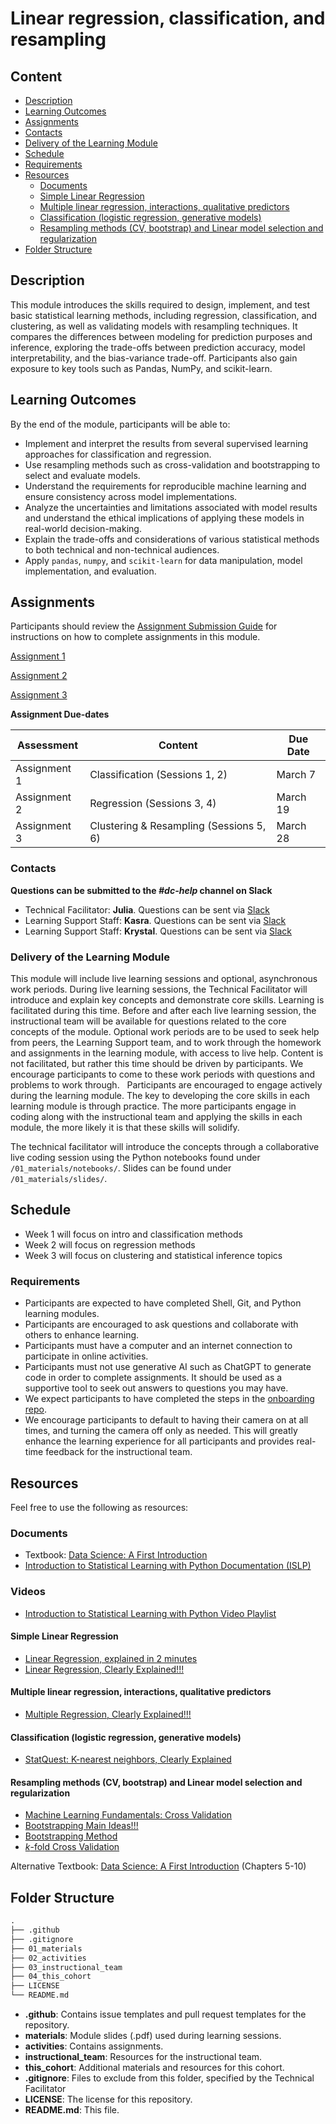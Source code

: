 # Linear regression, classification, and resampling

## Content
* [Description](#description)
* [Learning Outcomes](#learning-outcomes)
* [Assignments](#assignments)
* [Contacts](#contacts)
* [Delivery of the Learning Module](#delivery-of-the-learning-module)
* [Schedule](#schedule)
* [Requirements](#requirements)
* [Resources](#resources)
  - [Documents](#documents)
  - [Simple Linear Regression](#simple-linear-regression)
  - [Multiple linear regression, interactions, qualitative predictors](#multiple-linear-regression-interactions-qualitative-predictors)
  - [Classification (logistic regression, generative models)](#classification-logistic-regression-generative-models)
  - [Resampling methods (CV, bootstrap) and Linear model selection and regularization](#resampling-methods-cv-bootstrap-and-linear-model-selection-and-regularization)
* [Folder Structure](#folder-structure)

## Description

This module introduces the skills required to design, implement, and test basic statistical learning methods, including regression, classification, and clustering, as well as validating models with resampling techniques. It compares the differences between modeling for prediction purposes and inference, exploring the trade-offs between prediction accuracy, model interpretability, and the bias-variance trade-off. Participants also gain exposure to key tools such as Pandas, NumPy, and scikit-learn.

## Learning Outcomes

By the end of the module, participants will be able to:

- Implement and interpret the results from several supervised learning approaches for classification and regression.
- Use resampling methods such as cross-validation and bootstrapping to select and evaluate models.
- Understand the requirements for reproducible machine learning and ensure consistency across model implementations.
- Analyze the uncertainties and limitations associated with model results and understand the ethical implications of applying these models in real-world decision-making.
- Explain the trade-offs and considerations of various statistical methods to both technical and non-technical audiences.
- Apply `pandas`, `numpy`, and `scikit-learn` for data manipulation, model implementation, and evaluation.

## Assignments

Participants should review the [Assignment Submission Guide](https://github.com/UofT-DSI/onboarding/blob/main/onboarding_documents/submissions.md) for instructions on how to complete assignments in this module.

[Assignment 1](./02_activities/assignments/assignment_1.ipynb)

[Assignment 2](./02_activities/assignments/assignment_2.ipynb)

[Assignment 3](./02_activities/assignments/assignment_3.ipynb)

**Assignment Due-dates**

| Assessment   | Content                            | Due Date     |
|--------------|------------------------------------|--------------|
| Assignment 1 | Classification (Sessions 1, 2)     | March 7 |
| Assignment 2 | Regression (Sessions 3, 4)         | March 19    |
| Assignment 3 | Clustering & Resampling (Sessions 5, 6) | March 28   |

### Contacts
**Questions can be submitted to the _#dc-help_ channel on Slack**
* Technical Facilitator: **Julia**. Questions can be sent via [Slack](https://uoft-dsi-certificates.slack.com/team/U06D4QM7YEA)
* Learning Support Staff: **Kasra**. Questions can be sent via [Slack](https://uoft-dsi-certificates.slack.com/team/U07QV463BPF)
* Learning Support Staff: **Krystal**. Questions can be sent via [Slack](https://uoft-dsi-certificates.slack.com/team/U08E2FPQ43F)

### Delivery of the Learning Module

This module will include live learning sessions and optional, asynchronous work periods. During live learning sessions, the Technical Facilitator will introduce and explain key concepts and demonstrate core skills. Learning is facilitated during this time. Before and after each live learning session, the instructional team will be available for questions related to the core concepts of the module. Optional work periods are to be used to seek help from peers, the Learning Support team, and to work through the homework and assignments in the learning module, with access to live help. Content is not facilitated, but rather this time should be driven by participants. We encourage participants to come to these work periods with questions and problems to work through. 
 
Participants are encouraged to engage actively during the learning module. The key to developing the core skills in each learning module is through practice. The more participants engage in coding along with the instructional team and applying the skills in each module, the more likely it is that these skills will solidify. 

The technical facilitator will introduce the concepts through a collaborative live coding session using the Python notebooks found under `/01_materials/notebooks/`. Slides can be found under `/01_materials/slides/`.

## Schedule
- Week 1 will focus on intro and classification methods
- Week 2 will focus on regression methods
- Week 3 will focus on clustering and statistical inference topics

### Requirements

* Participants are expected to have completed Shell, Git, and Python learning modules.
* Participants are encouraged to ask questions and collaborate with others to enhance learning.
* Participants must have a computer and an internet connection to participate in online activities.
* Participants must not use generative AI such as ChatGPT to generate code in order to complete assignments. It should be used as a supportive tool to seek out answers to questions you may have.
* We expect participants to have completed the steps in the [onboarding repo](https://github.com/UofT-DSI/Onboarding/tree/tech-onboarding-docs).
* We encourage participants to default to having their camera on at all times, and turning the camera off only as needed. This will greatly enhance the learning experience for all participants and provides real-time feedback for the instructional team. 

## Resources
Feel free to use the following as resources:

### Documents
<!-- - [Cheatsheet](./04_cohort_three/additional_resources/05_review_session_material/dsi_emlt_cheat_sheet_2.pdf)
- [Cross Validation - Basic Idea and Steps](./04_cohort_three/additional_resources/05_review_session_material/cross_validation_basic_idea_and_steps.pdf)
- [EMLT Tutorial](./04_cohort_three/additional_resources/05_review_session_material/emlt_tutorials.pdf) -->
- Textbook: [Data Science: A First Introduction](https://python.datasciencebook.ca/index.html)
- [Introduction to Statistical Learning with Python Documentation (ISLP)](https://islp.readthedocs.io/en/latest/index.html)

### Videos 
- [Introduction to Statistical Learning with Python Video Playlist](https://www.youtube.com/playlist?list=PLoROMvodv4rPP6braWoRt5UCXYZ71GZIQ)

#### Simple Linear Regression
- [Linear Regression, explained in 2 minutes](https://www.youtube.com/watch?v=CtsRRUddV2s)
- [Linear Regression, Clearly Explained!!!](https://www.youtube.com/watch?v=7ArmBVF2dCs&pp=ygUic2ltcGxlIGxpbmVhciByZWdyZXNzaW9uIHN0YXRxdWVzdA%3D%3D)

#### Multiple linear regression, interactions, qualitative predictors
- [Multiple Regression, Clearly Explained!!!](https://www.youtube.com/watch?v=EkAQAi3a4js&pp=ygUic2ltcGxlIGxpbmVhciByZWdyZXNzaW9uIHN0YXRxdWVzdA%3D%3D)

#### Classification (logistic regression, generative models)
<!-- - [Logistic Regression, explained in 3 minutes](https://www.youtube.com/watch?v=EKm0spFxFG4)
- [StatQuest: Logistic Regression](https://www.youtube.com/watch?v=yIYKR4sgzI8&list=PLblh5JKOoLUKxzEP5HA2d-Li7IJkHfXSe)
- [StatQuest: Linear Discriminant Analysis (LDA) clearly explained.](https://www.youtube.com/watch?v=azXCzI57Yfc&pp=ygUNTERBIHN0YXRxdWVzdA%3D%3D) -->
- [StatQuest: K-nearest neighbors, Clearly Explained](https://www.youtube.com/watch?v=HVXime0nQeI&pp=ygUNa25uIHN0YXRxdWVzdA%3D%3D)
<!-- - [Naive Bayes, Clearly Explained!!!](https://www.youtube.com/watch?v=O2L2Uv9pdDA&pp=ygUaYmF5ZXMgY2xhc3NpZmllciBzdGF0cXVlc3Q%3D)
- [Generalized Linear Model](https://www.youtube.com/watch?v=SqN-qlQOM5A) -->

#### Resampling methods (CV, bootstrap) and Linear model selection and regularization
<!-- - [Linear Modelling](https://www.youtube.com/watch?v=-inJu1jHqb8) -->
- [Machine Learning Fundamentals: Cross Validation](https://www.youtube.com/watch?v=fSytzGwwBVw&pp=ygUYdmFsaWRhdGlvbiBzZXQgc3RhdHF1ZXN0)
- [Bootstrapping Main Ideas!!!](https://www.youtube.com/watch?v=Xz0x-8-cgaQ&pp=ygUXYm9vdHN0cmFwcGluZyBzdGF0cXVlc3Q%3D)
- [Bootstrapping Method](https://www.youtube.com/watch?v=uGsf3spCM3Y)
- [$k$-fold Cross Validation](https://www.youtube.com/watch?v=TIgfjmp-4BA)

Alternative Textbook: [Data Science: A First Introduction](https://python.datasciencebook.ca/classification1.html) (Chapters 5-10)

## Folder Structure

```markdown
.
├── .github
├── .gitignore
├── 01_materials
├── 02_activities
├── 03_instructional_team
├── 04_this_cohort
├── LICENSE
└── README.md
```

* **.github**: Contains issue templates and pull request templates for the repository.
* **materials**: Module slides (.pdf) used during learning sessions.
* **activities**: Contains assignments.
* **instructional_team**: Resources for the instructional team.
* **this_cohort**: Additional materials and resources for this cohort.
* **.gitignore**: Files to exclude from this folder, specified by the Technical Facilitator
* **LICENSE**: The license for this repository.
* **README.md**: This file.

